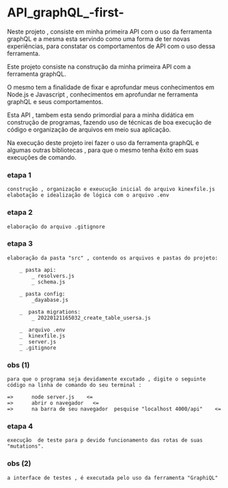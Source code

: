 # API_graphQL_-first-
Neste projeto , consiste em minha primeira API com o uso da ferramenta graphQL e a mesma esta servindo como uma forma de ter novas experiências,
para constatar os comportamentos de API com o uso dessa ferramenta.


Este projeto consiste na construção da minha primeira API com a ferramenta graphQL.

O mesmo tem a finalidade de fixar e aprofundar meus conhecimentos em Node.js e Javascript , conhecimentos em aprofundar ne ferramenta graphQL e seus comportamentos. 

Esta API , tambem esta sendo primordial para a minha didática em construção de programas,
fazendo uso de técnicas de boa execução de código e organização de arquivos em meio sua aplicação.

Na execução deste projeto irei fazer o uso da ferramenta graphQL e algumas outras bibliotecas , para que o mesmo tenha êxito em suas execuções de comando.


### etapa 1
    construção , organizaçâo e exeucução inicial do arquivo kinexfile.js
    elabotação e idealização de lógica com o arquivo .env

### etapa 2
    elaboração do arquivo .gitignore 

### etapa 3
    elaboração da pasta "src" , contendo os arquivos e pastas do projeto:
        
        _ pasta api:
            _ resolvers.js
            _ schema.js
            
        _ pasta config:
            _dayabase.js
        
        _  pasta migrations:
            _ 20220121165032_create_table_usersa.js
            
        _  arquivo .env
        _  kinexfile.js
        _  server.js
        _ .gitignore
        

### obs (1)
    para que o programa seja devidamente excutado , digite o seguinte código na linha de comando do seu terminal :
    
    =>      node server.js    <=
    =>      abrir o navegador   <=
    =>      na barra de seu navegador  pesquise "localhost 4000/api"    <=

### etapa 4
    execução  de teste para p devido funcionamento das rotas de suas "mutations".
    
### obs (2)
    a interface de testes , é executada pelo uso da ferramenta "GraphiQL"
